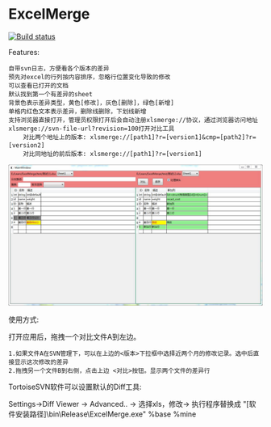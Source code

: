 # ExcelMerge

[![Build status](https://ci.appveyor.com/api/projects/status/ven9wb4k5wrrajub?svg=true)](https://ci.appveyor.com/project/luxuia/excelmerge)

Features:

    自带svn日志，方便看各个版本的差异
    预先对excel的行列按内容排序，忽略行位置变化导致的修改
    可以查看已打开的文档
    默认找到第一个有差异的sheet
    背景色表示差异类型，黄色[修改]，灰色[删除]，绿色[新增]
    单格内红色文本表示差异，删除线删除，下划线新增
	支持浏览器直接打开，管理员权限打开后会自动注册xlsmerge://协议，通过浏览器访问地址xlsmerge://svn-file-url?revision=100打开对比工具
        对比两个地址上的版本: xlsmerge://[path1]?r=[version1]&cmp=[path2]?r=[version2]
        对比同地址的前后版本: xlsmerge://[path1]?r=[version1]

![demo](demo.jpg)


使用方式:

打开应用后，拖拽一个对比文件A到左边。
 
    1.如果文件A在SVN管理下，可以在上边的<版本>下拉框中选择近两个月的修改记录。选中后直接显示这次修改的差异
    2.拖拽另一个文件B到右侧，点击上边 <对比>按钮。显示两个文件的差异行

TortoiseSVN软件可以设置默认的Diff工具:

Settings->Diff Viewer -> Advanced.. -> 选择xls，修改-> 执行程序替换成 "[软件安装路径]\bin\Release\ExcelMerge.exe" %base %mine
